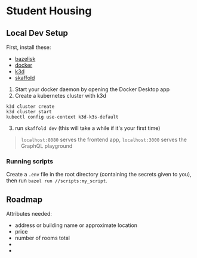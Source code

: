 # Student Housing


## Local Dev Setup

First, install these:
* [bazelisk](https://github.com/bazelbuild/bazelisk#installation)
* [docker](https://www.docker.com/products/docker-desktop)
* [k3d](https://k3d.io/#installation)
* [skaffold](https://skaffold.dev/docs/install/)

1. Start your docker daemon by opening the Docker Desktop app
2. Create a kubernetes cluster with k3d
```
k3d cluster create
k3d cluster start
kubectl config use-context k3d-k3s-default
```
3. run `skaffold dev` (this will take a while if it's your first time)

> `localhost:8080` serves the frontend app,
> `localhost:3000` serves the GraphQL playground

### Running scripts

Create a `.env` file in the root directory (containing the secrets given to you), then run `bazel run //scripts:my_script`.

## Roadmap

Attributes needed:
* address or building name or approximate location
* price
* number of rooms total
* 
* 
